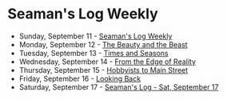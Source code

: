 # Seaman's Log Weekly

* Sunday, September 11 - [Seaman's Log Weekly](09-11)
* Monday, September 12 - [The Beauty and the Beast](09-12)
* Tuesday, September 13 - [Times and Seasons](09-13)
* Wednesday, September 14 - [From the Edge of Reality](09-14)
* Thursday, September 15 - [ Hobbyists to Main Street](09-15)
* Friday, September 16 - [Looking Back](09-16)
* Saturday, September 17 - [Seaman's Log - Sat, September 17](09-17)

